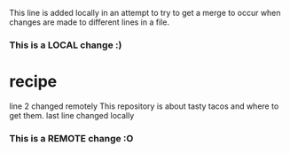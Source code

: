 This line is added locally in an attempt to try to get a merge to occur when changes are made to different lines in a file.  

### This is a LOCAL change :)

# recipe
line 2 changed remotely
This repository is about tasty tacos and where to get them.
last line changed locally

### This is a REMOTE change :O